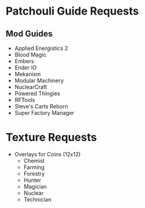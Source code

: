 # Patchouli Guide Requests

## Mod Guides
- Applied Energistics 2
- Blood Magic
- Embers
- Ender IO
- Mekanism
- Modular Machinery
- NuclearCraft
- Powered Thingies
- RFTools
- Steve's Carts Reborn
- Super Factory Manager

# Texture Requests
- Overlays for Coins (12x12)
	- Chemist
	- Farming
	- Forestry
	- Hunter
	- Magician
	- Nuclear
	- Technician